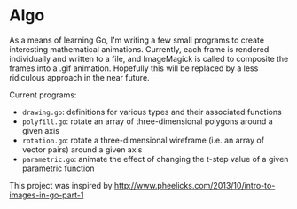 Algo
====

As a means of learning Go, I'm writing a few small programs to create interesting mathematical animations. Currently, each frame is rendered individually and written to a file, and ImageMagick is called to composite the frames into a .gif animation. Hopefully this will be replaced by a less ridiculous approach in the near future.

Current programs:
* `drawing.go`: definitions for various types and their associated functions
* `polyfill.go`: rotate an array of three-dimensional polygons around a given axis
* `rotation.go`: rotate a three-dimensional wireframe (i.e. an array of vector pairs) around a given axis
* `parametric.go`: animate the effect of changing the t-step value of a given parametric function

This project was inspired by http://www.pheelicks.com/2013/10/intro-to-images-in-go-part-1

